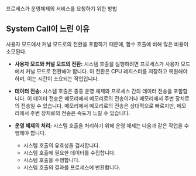 
프로세스가 운영체제의 서비스를 요청하기 위한 방법

## System Call이 느린 이유

사용자 모드에서 커널 모드로의 전환을 포함하기 때문에, 함수 호출에 비해 많은 비용이 소모된다.

- **사용자 모드와 커널 모드의 전환:** 시스템 호출을 실행하려면 프로세스가 사용자 모드에서 커널 모드로 전환해야 합니다. 이 전환은 CPU 레지스터를 저장하고 복원해야 하며, 이는 시간이 소요되는 작업입니다.

- **데이터 전송:** 시스템 호출은 종종 운영 체제와 프로세스 간의 데이터 전송을 포함합니다. 이 데이터 전송은 메모리에서 메모리로의 전송이거나 메모리에서 주변 장치로의 전송일 수 있습니다. 메모리에서 메모리로의 전송은 상대적으로 빠르지만, 메모리에서 주변 장치로의 전송은 속도가 느릴 수 있습니다.

- **운영 체제의 처리:** 시스템 호출을 처리하기 위해 운영 체제는 다음과 같은 작업을 수행해야 합니다.
    - 시스템 호출의 유효성을 검사합니다.
    - 시스템 호출에 필요한 데이터를 수집합니다.
    - 시스템 호출을 수행합니다.
    - 시스템 호출의 결과를 프로세스에 반환합니다.


